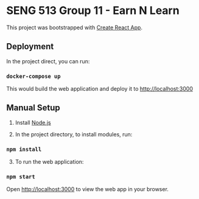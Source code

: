 # SENG 513 Group 11 - Earn N Learn

This project was bootstrapped with [Create React App](https://github.com/facebook/create-react-app).

## Deployment
In the project direct, you can run:

### `docker-compose up`

This would build the web application and deploy it to [http://localhost:3000](http://localhost:3000)

## Manual Setup
1. Install [Node.js](https://nodejs.org/en/download)

2. In the project directory, to install modules, run:
### `npm install`

3. To run the web application:
### `npm start`

Open [http://localhost:3000](http://localhost:3000) to view the web app in your browser.


